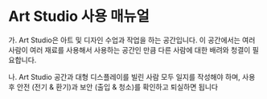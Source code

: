 # Art Studio 사용 매뉴얼

가. Art Studio은 아트 및 디자인 수업과 작업을 하는 공간입니다. 이 공간에서는 여러 사람이 여러 재료를 사용해서 사용하는 공간인 만큼 다른 사람에 대한 배려와 청결이 필요합니다.

나. Art Studio 공간과 대형 디스플레이를 빌린 사람 모두 일지를 작성해야 하며, 사용 후 안전 (전기 & 환기)과 보안 (출입 & 청소)를 확인하고 퇴실하면 됩니다